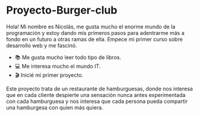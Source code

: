 # Proyecto-Burger-club

Hola! Mi nombre es Nicolás, me gusta mucho el enorme mundo de la programación y estoy dando mis primeros pasos para adentrarme más a fondo en un futuro a otras ramas de ella. Empece mi primer curso sobre desarrollo web y me fascinó.
- 📚 Me gusta mucho leer todo tipo de libros.
- 💻 Me interesa mucho el mundo IT.
- 🎬 Inicié mi primer proyecto.

Este proyecto trata de un restaurante de hamburguesas, donde nos interesa que en cada cliente despierte una sensación nunca antes experimentada con cada hamburguesa y nos interesa que cada persona pueda compartir una hamburgesa con quien más quiera.

